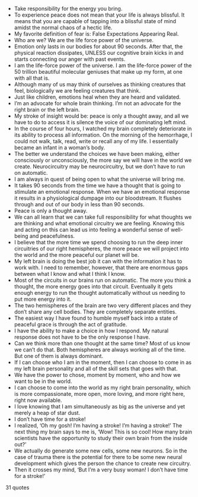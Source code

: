  - Take responsibility for the energy you bring.
 - To experience peace does not mean that your life is always blissful. It means that you are capable of tapping into a blissful state of mind amidst the normal chaos of a hectic life.
 - My favorite definition of fear is: False Expectations Appearing Real.
 - Who are we? We are the life force power of the universe.
 - Emotion only lasts in our bodies for about 90 seconds. After that, the physical reaction dissipates, UNLESS our cognitive brain kicks in and starts connecting our anger with past events.
 - I am the life-force power of the universe. I am the life-force power of the 50 trillion beautiful molecular geniuses that make up my form, at one with all that is.
 - Although many of us may think of ourselves as thinking creatures that feel, biologically we are feeling creatures that think.
 - Just like children, emotions heal when they are heard and validated.
 - I’m an advocate for whole brain thinking. I’m not an advocate for the right brain or the left brain.
 - My stroke of insight would be: peace is only a thought away, and all we have to do to access it is silence the voice of our dominating left mind.
 - In the course of four hours, I watched my brain completely deteriorate in its ability to process all information. On the morning of the hemorrhage, I could not walk, talk, read, write or recall any of my life. I essentially became an infant in a woman’s body.
 - The better we understand the choices we have been making, either consciously or unconsciously, the more say we will have in the world we create. Neurocircuitry may be neurocircuitry, but we don’t have to run on automatic.
 - I am always in quest of being open to what the universe will bring me.
 - It takes 90 seconds from the time we have a thought that is going to stimulate an emotional response. When we have an emotional response it results in a physiological dumpage into our bloodstream. It flushes through and out of our body in less than 90 seconds.
 - Peace is only a thought away.
 - We can all learn that we can take full responsibility for what thoughts we are thinking and what emotional circuitry we are feeling. Knowing this and acting on this can lead us into feeling a wonderful sense of well-being and peacefulness.
 - I believe that the more time we spend choosing to run the deep inner circuitries of our right hemispheres, the more peace we will project into the world and the more peaceful our planet will be.
 - My left brain is doing the best job it can with the information it has to work with. I need to remember, however, that there are enormous gaps between what I know and what I think I know.
 - Most of the circuits in our brains run on automatic. The more you think a thought, the more energy goes into that circuit. Eventually it gets enough energy to run the thought automatically without us needing to put more energy into it.
 - The two hemispheres of the brain are two very different places and they don’t share any cell bodies. They are completely separate entities.
 - The easiest way I have found to humble myself back into a state of peaceful grace is through the act of gratitude.
 - I have the ability to make a choice in how I respond. My natural response does not have to be the only response I have.
 - Can we think more than one thought at the same time? Most of us know we can’t do that. Both hemispheres are always working all of the time. But one of them is always dominant.
 - If I can choose who I am in the moment, then I can choose to come in as my left brain personality and all of the skill sets that goes with that.
 - We have the power to chose, moment by moment, who and how we want to be in the world.
 - I can choose to come into the world as my right brain personality, which is more compassionate, more open, more loving, and more right here, right now available.
 - I love knowing that I am simultaneously as big as the universe and yet merely a heap of star dust.
 - I don’t have time for a stroke!
 - I realized, ‘Oh my gosh! I’m having a stroke! I’m having a stroke!’ The next thing my brain says to me is, ‘Wow! This is so cool! How many brain scientists have the opportunity to study their own brain from the inside out?’
 - We actually do generate some new cells, some new neurons. So in the case of trauma there is the potential for there to be some new neural development which gives the person the chance to create new circuitry.
 - Then it crosses my mind, ‘But I’m a very busy woman! I don’t have time for a stroke!’

31 quotes